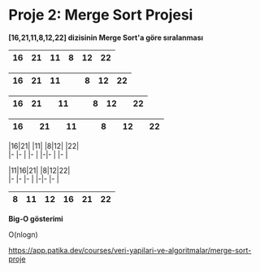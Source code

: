 # Proje 2: Merge Sort Projesi


**[16,21,11,8,12,22] dizisinin Merge Sort'a göre sıralanması**
 
 
 |16|21|11|8|12|22|  
 |- |- |- |-|- |- |
 

 |16|21|11|  |  |8|12|22|  
 |- |- |- |- |- |-|- |- |


 |16|21|  |11|  |  |8|12|  |22|  
 |- |- |- |- |- |- |-|- |- |- |


|16|  |21|  |11|  |  |8|  |12|  |22|  
|- |- |- |- |- |- |- |-|- |- |- |- |


|16|21|  |11|    |8|12|  |22|  
|- |- |  |- |    |-|- |  |- |


|11|16|21|   |8|12|22|  
|- |- |- |   |-|- |- |


|8|11|12|16|21|22|  
|- |- |- |-|- |- |



 

**Big-O gösterimi**

O(nlogn)

https://app.patika.dev/courses/veri-yapilari-ve-algoritmalar/merge-sort-proje
